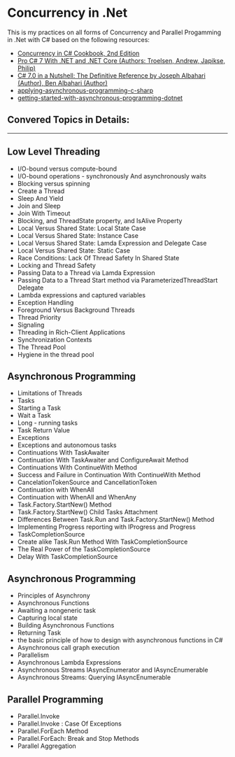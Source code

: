 # Concurrency in .Net
This is my practices on all forms of Concurrency and Parallel Progamming in .Net with C#
based on the following resources: 
* <a href="https://www.amazon.com/Concurrency-Cookbook-Asynchronous-Multithreaded-Programming/dp/149205450X" target="_blank" rel="noopener noreferrer">Concurrency in C# Cookbook, 2nd Edition </a>
* <a href="https://www.apress.com/gp/book/9781484230183" target="_blank" rel="noopener noreferrer">Pro C# 7 With .NET and .NET Core (Authors: Troelsen, Andrew, Japikse, Philip) </a>
* <a href="https://www.amazon.com/C-7-0-Nutshell-Definitive-Reference/dp/1491987650" target="_blank" rel="noopener noreferrer">C# 7.0 in a Nutshell: The Definitive Reference by Joseph Albahari (Author), Ben Albahari (Author) </a> 
* <a href="https://app.pluralsight.com/library/courses/applying-asynchronous-programming-c-sharp " target="_blank" rel="noopener noreferrer">applying-asynchronous-programming-c-sharp</a>
* <a href="https://app.pluralsight.com/library/courses/getting-started-with-asynchronous-programming-dotnet/table-of-contents" target="_blank" rel="noopener noreferrer">getting-started-with-asynchronous-programming-dotnet</a> 

## Convered Topics in Details:
-------------------------------------------------------

## Low Level Threading
  - I/O-bound versus compute-bound
  - I/O-bound operations - synchronously And asynchronously waits
  - Blocking versus spinning
  - Create a Thread
  - Sleep And Yield
  - Join and Sleep
  - Join With Timeout
  - Blocking, and ThreadState property, and IsAlive Property
  - Local Versus Shared State: Local State Case
  - Local Versus Shared State: Instance Case 
  - Local Versus Shared State: Lamda Expression and Delegate Case
  - Local Versus Shared State: Static Case 
  - Race Conditions: Lack Of Thread Safety In Shared State
  - Locking and Thread Safety
  - Passing Data to a Thread via Lamda Expression
  - Passing Data to a Thread Start method via ParameterizedThreadStart Delegate
  - Lambda expressions and captured variables
  - Exception Handling
  - Foreground Versus Background Threads
  - Thread Priority
  - Signaling
  - Threading in Rich-Client Applications
  - Synchronization Contexts
  - The Thread Pool
  - Hygiene in the thread pool
  
## Asynchronous Programming
  - Limitations of Threads
  - Tasks
  - Starting a Task
  - Wait a Task
  - Long - running tasks
  - Task Return Value
  - Exceptions
  - Exceptions and autonomous tasks
  - Continuations With TaskAwaiter<TResult>
  - Continuation With TaskAwaiter<TResult> and ConfigureAwait Method
  - Continuations With ContinueWith Method
  - Success and Failure in Continuation With ContinueWith Method
  - CancelationTokenSource and CancellationToken
  - Continuation with WhenAll
  - Continuation with WhenAll and WhenAny
  - Task.Factory.StartNew() Method
  - Task.Factory.StartNew() Child Tasks Attachment
  - Differences  Between Task.Run and Task.Factory.StartNew() Method 
  - Implementing Progress reporting with IProgress and Progress
  - TaskCompletionSource
  - Create alike Task.Run Method With TaskCompletionSource
  - The Real Power of the TaskCompletionSource
  - Delay With TaskCompletionSource
  
## Asynchronous Programming
  - Principles of Asynchrony
  - Asynchronous Functions
  - Awaiting a nongeneric task
  - Capturing local state
  - Building Asynchronous Functions
  - Returning Task<TResult>
  - the basic principle of how to design with asynchronous functions in C#
  - Asynchronous call graph execution
  - Parallelism
  - Asynchronous Lambda Expressions
  - Asynchronous Streams IAsyncEnumerator and IAsyncEnumerable
  - Asynchronous Streams: Querying IAsyncEnumerable<T>

## Parallel Programming
  - Parallel.Invoke
  - Parallel.Invoke : Case Of Exceptions
  - Parallel.ForEach Method
  - Parallel.ForEach: Break and Stop Methods
  - Parallel Aggregation
  

